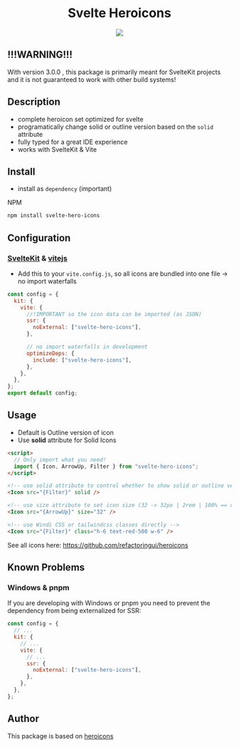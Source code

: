 <div align="center">
  <h1>Svelte Heroicons</h1>
  <a href="https://www.npmjs.com/package/svelte-hero-icons"><img src="https://img.shields.io/npm/v/svelte-hero-icons.svg?style=flat" /></a>
</div>

## !!!WARNING!!!

With version 3.0.0 , this package is primarily meant for SvelteKit projects and it is not guaranteed to work with other build systems!

## Description

- complete heroicon set optimized for svelte
- programatically change solid or outline version based on the `solid` attribute
- fully typed for a great IDE experience
- works with SvelteKit & Vite

## Install

- install as `dependency` (important)

NPM

```bash
npm install svelte-hero-icons
```

## Configuration

### [SvelteKit](https://github.com/sveltejs/kit) & [vitejs](https://github.com/vitejs/vite)

- Add this to your `vite.config.js`, so all icons are bundled into one file -> no import waterfalls

```js
const config = {
  kit: {
    vite: {
      //!IMPORTANT so the icon data can be imported (as JSON)
      ssr: {
        noExternal: ["svelte-hero-icons"],
      },

      // no import waterfalls in development
      optimizeDeps: {
        include: ["svelte-hero-icons"],
      },
    },
  },
};
export default config;
```

## Usage

- Default is Outline version of icon
- Use **solid** attribute for Solid Icons

```html
<script>
  // Only import what you need!
  import { Icon, ArrowUp, Filter } from "svelte-hero-icons";
</script>

<!-- use solid attribute to control whether to show solid or outline version of icon -->
<Icon src="{Filter}" solid />

<!-- use size attribute to set icon size (32 -> 32px | 2rem | 100% == default ) -->
<Icon src="{ArrowUp}" size="32" />

<!-- use Windi CSS or tailwindcss classes directly -->
<Icon src="{Filter}" class="h-6 text-red-500 w-6" />
```

See all icons here: https://github.com/refactoringui/heroicons

## Known Problems

### Windows & pnpm

If you are developing with Windows or pnpm you need to prevent the dependency from being externalized for SSR:

```js
const config = {
  // ...
  kit: {
    // ...
    vite: {
      // ...
      ssr: {
        noExternal: ["svelte-hero-icons"],
      },
    },
  },
};
```

## Author

This package is based on [heroicons](https://github.com/refactoringui/heroicons)
